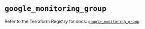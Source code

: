 # `google_monitoring_group`

Refer to the Terraform Registry for docs: [`google_monitoring_group`](https://registry.terraform.io/providers/hashicorp/google-beta/6.17.0/docs/resources/google_monitoring_group).
